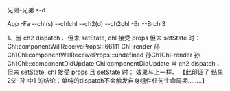 兄弟-兄弟    s-d

App
-Fa
   --chl(s)
      --chlchl
   --ch2(d)
      --ch2chl
-Br
  --Brchl3

1、当 ch2 dispatch 、但未 setState, chl 接受 props 但未 setState 时：
Chl:componentWillReceiveProps:::66111
Chl-render
孙Ch1Chl:componentWillReceiveProps:::undefined
孙Ch1Chl-render
孙Ch1Chl:::componentDidUpdate
Chl:componentDidUpdate
当 ch2 dispatch 、但未 setState, chl 接受 props 且 setState 时：
效果与上一样。
【此印证了 结果2父-孙 中1 的结论：单纯的dispatch不会触发自身组件任何生命周期........】

